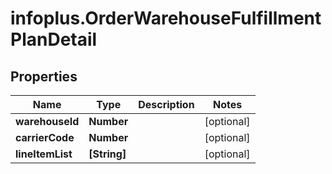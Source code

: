 # infoplus.OrderWarehouseFulfillmentPlanDetail

## Properties
Name | Type | Description | Notes
------------ | ------------- | ------------- | -------------
**warehouseId** | **Number** |  | [optional] 
**carrierCode** | **Number** |  | [optional] 
**lineItemList** | **[String]** |  | [optional] 


